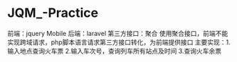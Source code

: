 # JQM_-Practice
前端：jquery Mobile
后端：laravel
第三方接口：聚合
使用聚合接口，前端不能实现跨域请求，php脚本语言请求第三方接口转化，为前端提供接口
主要实现：1.输入地点查询火车票
		2.输入车次号，查询列车所有站点及时间
		3.查询火车余票
